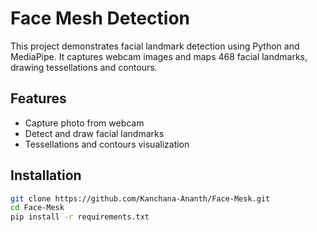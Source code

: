 # Face Mesh Detection

This project demonstrates facial landmark detection using Python and MediaPipe. It captures webcam images and maps 468 facial landmarks, drawing tessellations and contours.

## Features
- Capture photo from webcam
- Detect and draw facial landmarks
- Tessellations and contours visualization

## Installation

```bash
git clone https://github.com/Kanchana-Ananth/Face-Mesk.git
cd Face-Mesk
pip install -r requirements.txt
